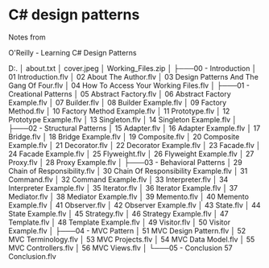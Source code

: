 # C# design patterns

Notes from

O'Reilly - Learning C# Design Patterns

D:.
│   about.txt
│   cover.jpeg
│   Working_Files.zip
│
├───00 - Introduction
│       01 Introduction.flv
│       02 About The Author.flv
│       03 Design Patterns And The Gang Of Four.flv
│       04 How To Access Your Working Files.flv
│
├───01 - Creational Patterns
│       05 Abstract Factory.flv
│       06 Abstract Factory Example.flv
│       07 Builder.flv
│       08 Builder Example.flv
│       09 Factory Method.flv
│       10 Factory Method Example.flv
│       11 Prototype.flv
│       12 Prototype Example.flv
│       13 Singleton.flv
│       14 Singleton Example.flv
│
├───02 - Structural Patterns
│       15 Adapter.flv
│       16 Adapter Example.flv
│       17 Bridge.flv
│       18 Bridge Example.flv
│       19 Composite.flv
│       20 Composite Example.flv
│       21 Decorator.flv
│       22 Decorator Example.flv
│       23 Facade.flv
│       24 Facade Example.flv
│       25 Flyweight.flv
│       26 Flyweight Example.flv
│       27 Proxy.flv
│       28 Proxy Example.flv
│
├───03 - Behavioral Patterns
│       29 Chain of Responsibility.flv
│       30 Chain Of Responsibility Example.flv
│       31 Command.flv
│       32 Command Example.flv
│       33 Interpreter.flv
│       34 Interpreter Example.flv
│       35 Iterator.flv
│       36 Iterator Example.flv
│       37 Mediator.flv
│       38 Mediator Example.flv
│       39 Memento.flv
│       40 Memento Example.flv
│       41 Observer.flv
│       42 Observer Example.flv
│       43 State.flv
│       44 State Example.flv
│       45 Strategy.flv
│       46 Strategy Example.flv
│       47 Template.flv
│       48 Template Example.flv
│       49 Visitor.flv
│       50 Visitor Example.flv
│
├───04 - MVC Pattern
│       51 MVC Design Pattern.flv
│       52 MVC Terminology.flv
│       53 MVC Projects.flv
│       54 MVC Data Model.flv
│       55 MVC Controllers.flv
│       56 MVC Views.flv
│
└───05 - Conclusion
        57 Conclusion.flv